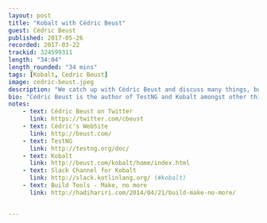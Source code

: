 ```yaml
---
layout: post
title: "Kobalt with Cédric Beust"
guest: Cédric Beust
published: 2017-05-26
recorded: 2017-03-22
trackid: 324599311
length: "34:04"
length_rounded: "34 mins"
tags: [Kobalt, Cedric Beust]
image: cedric-beust.jpeg
description: "We catch up with Cédric Beust and discuss many things, but above all we talk about Kobalt, the build system he's created from scratch in Kotlin, and actively maintains"
bio: "Cédric Beust is the author of TestNG and Kobalt amongst other things. Beust holds a PhD in computer science from the University of Nice Sophia Antipolis. In 2000, Beust joined WebLogic, subsequently acquired by BEA Systems, and made contributions to their flagship product Oracle WebLogic Server in the area of EJBs and clustering. In 2004, Beust was hired by Google to help the search company with its nascent Java efforts."
notes: 
    - text: Cédric Beust on Twitter
      link: https://twitter.com/cbeust
    - text: Cédric's WebSite
      link: http://beust.com/
    - text: TestNG
      link: http://testng.org/doc/
    - text: Kobalt
      link: http://beust.com/kobalt/home/index.html
    - text: Slack Channel for Kobalt
      link: http://slack.kotlinlang.org/ (#kobalt)
    - text: Build Tools - Make, no more  
      link: http://hadihariri.com/2014/04/21/build-make-no-more/


---
```


